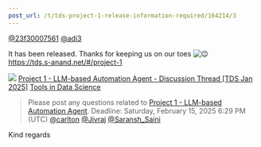 ```yaml
---
post_url: /t/tds-project-1-release-information-required/164214/3
---
```

[@23f30007561](/u/23f30007561) [@adi3](/u/adi3)

It has been released. Thanks for keeping us on our toes ![:wink:](https://emoji.discourse-cdn.com/google/wink.png?v=12 ":wink:")  
<https://tds.s-anand.net/#/project-1>

![](https://dub1.discourse-cdn.com/flex013/user_avatar/discourse.onlinedegree.iitm.ac.in/s.anand/48/15264_2.png)
[Project 1 - LLM-based Automation Agent - Discussion Thread [TDS Jan 2025]](https://discourse.onlinedegree.iitm.ac.in/t/project-1-llm-based-automation-agent-discussion-thread-tds-jan-2025/164277) [Tools in Data Science](/c/courses/tds-kb/34)

> Please post any questions related to [Project 1 - LLM-based Automation Agent](https://tds.s-anand.net/#/project-1).
> Deadline: Saturday, February 15, 2025 6:29 PM (UTC)
> [@carlton](/u/carlton) [@Jivraj](/u/jivraj) [@Saransh\_Saini](/u/saransh_saini)

Kind regards